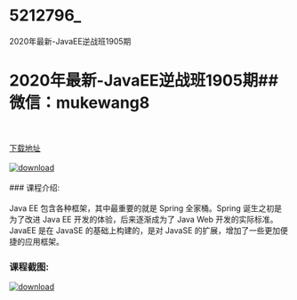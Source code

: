 # 5212796_
2020年最新-JavaEE逆战班1905期
# 2020年最新-JavaEE逆战班1905期## 微信：mukewang8
<br/></br>[下载地址](http://www.36tz.cn/article/5212796 "下载地址")
<br/></br>[![download](http://36tz.cn/muke_img/2020_05_2-28.png "下载地址")](http://www.36tz.cn/article/5212796 "下载地址")
<br/></br>### 课程介绍:<br/></br>Java EE 包含各种框架，其中最重要的就是 Spring 全家桶。Spring 诞生之初是为了改进 Java EE 开发的体验，后来逐渐成为了 Java Web 开发的实际标准。
JavaEE 是在 JavaSE 的基础上构建的，是对 JavaSE 的扩展，增加了一些更加便捷的应用框架。

### 课程截图:
[![download](http://36tz.cn/muke_img/2020_05_1-28.png "下载地址")](http://www.36tz.cn/article/5212796 "下载地址")
